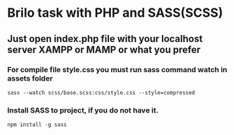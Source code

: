 # Brilo task with PHP and SASS(SCSS)

## Just open index.php file with your localhost server XAMPP or MAMP or what you prefer

### For compile file style.css you must run sass command watch in assets folder
```
sass --watch scss/base.scss:css/style.css --style=compressed
```

### Install SASS to project, if you do not have it.
```
npm install -g sass
```
